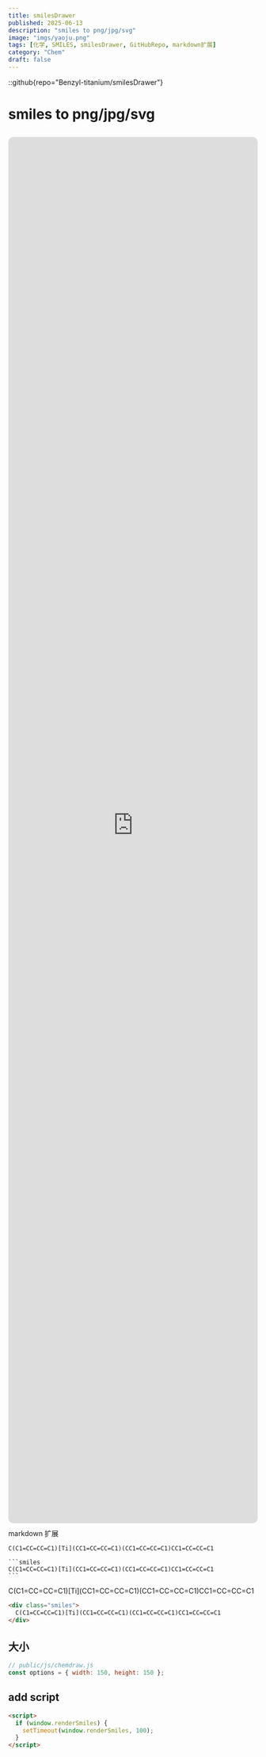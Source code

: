 ```yaml
---
title: smilesDrawer
published: 2025-06-13
description: "smiles to png/jpg/svg"
image: "imgs/yaoju.png"
tags: [化学, SMILES, smilesDrawer, GitHubRepo, markdown扩展]
category: "Chem"
draft: false
---
```


::github{repo="Benzyl-titanium/smilesDrawer"}

# smiles to png/jpg/svg

<iframe src="https://smilesdrawer.benzyl-titanium.top/" style="width: 100%; height: 70vh; border: none; border-radius: 10px;margin: 10px auto"></iframe

# markdown 扩展

```smiles
C(C1=CC=CC=C1)[Ti](CC1=CC=CC=C1)(CC1=CC=CC=C1)CC1=CC=CC=C1
```

````
```smiles
C(C1=CC=CC=C1)[Ti](CC1=CC=CC=C1)(CC1=CC=CC=C1)CC1=CC=CC=C1
```
````

<div class="smiles">C(C1=CC=CC=C1)[Ti](CC1=CC=CC=C1)(CC1=CC=CC=C1)CC1=CC=CC=C1</div>

```html
<div class="smiles">
  C(C1=CC=CC=C1)[Ti](CC1=CC=CC=C1)(CC1=CC=CC=C1)CC1=CC=CC=C1
</div>
```

## 大小

```js
// public/js/chemdraw.js
const options = { width: 150, height: 150 };
```

## add script

```html
<script>
  if (window.renderSmiles) {
    setTimeout(window.renderSmiles, 100);
  }
</script>
```

<script>
  if (window.renderSmiles) {
    setTimeout(window.renderSmiles, 100);
  }
</script>
